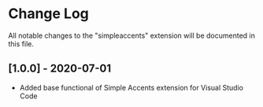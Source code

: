 # Change Log

All notable changes to the "simpleaccents" extension will be documented in this file.

## [1.0.0] - 2020-07-01

- Added base functional of Simple Accents extension for Visual Studio Code